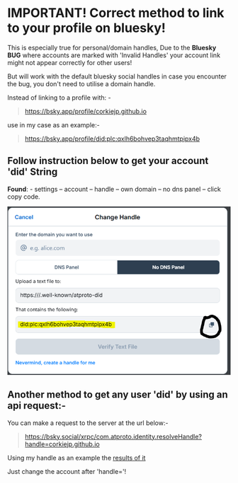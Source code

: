 # **IMPORTANT!** Correct method to link to your profile on bluesky!

This is especially true for personal/domain handles, Due to the **Bluesky BUG** where accounts are marked with 'Invalid Handles' your account link might not appear correctly for other users!

But will work with the default bluesky social handles in case you encounter the bug, you don't need to utilise a domain handle.

Instead of linking to a profile with: -
> https://bsky.app/profile/corkiejp.github.io

use in my case as an example:-
> https://bsky.app/profile/did:plc:qxlh6bohvep3taqhmtpipx4b



## Follow instruction below to get your account 'did' String

**Found**: - settings – account – handle – own domain – no dns panel – click copy code.

![Account profile string and where you find it!](/assets/blueskyaccountstring-Capture.PNG)


## Another method to get any user 'did' by using an api request:-

You can make a request to the server at the url below:-

> https://bsky.social/xrpc/com.atproto.identity.resolveHandle?handle=corkiejp.github.io

Using my handle as an example the [results of it](https://bsky.social/xrpc/com.atproto.identity.resolveHandle?handle=corkiejp.github.io)

Just change the account after 'handle='!
